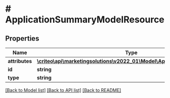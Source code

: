 # # ApplicationSummaryModelResource

## Properties

Name | Type | Description | Notes
------------ | ------------- | ------------- | -------------
**attributes** | [**\criteo\api\marketingsolutions\v2022_01\Model\ApplicationSummaryModel**](ApplicationSummaryModel.md) |  | [optional]
**id** | **string** |  | [optional]
**type** | **string** |  | [optional]

[[Back to Model list]](../../README.md#models) [[Back to API list]](../../README.md#endpoints) [[Back to README]](../../README.md)
